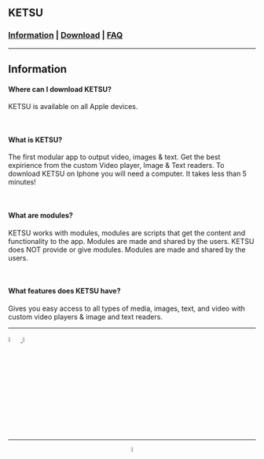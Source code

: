 <!DOCTYPE html>        
  <html>
    <head>
      <meta name="viewport" content="width=device-width, initial-scale=1">
    </head>
    <body>
      <section>
      <h1>
        KETSU
      </h1>
        <h3>
          <a href="https://nincompoopp.github.io">Information</a> | 
          <a href="https://nincompoopp.github.io/download">Download</a> | 
          <a href="https://nincompoopp.github.io/faq">FAQ</a>
        </h3>
    </section>
      <hr>
      <h2>Information</h2>
    <section>
        <article>
          <h4>
            Where can I download KETSU?
          </h4>
          <p>
            KETSU is available on all Apple devices.
          </p>
          <br>
          <h4>
            What is KETSU?
          </h4>
          <p>
            The first modular app to output video, images & text. Get the best expirience from the custom Video player, Image & Text readers. To download KETSU on Iphone you will need a computer. It takes less than 5 minutes!
          </p>
          <br>
          <h4>
            What are modules?
          </h4>
          <p>
            KETSU works with modules, modules are scripts that get the content and functionality to the app. Modules are made and shared by the users. KETSU does NOT provide or give modules. Modules are made and shared by the users.
          </p>
          <br>
          <h4>
            What features does KETSU have?
          </h4>
          <p>
            Gives you easy access to all types of media, images, text, and video with custom video players & image and text readers.
          </p>
        </article>
      <hr>
    <footer>
        <a href="https://discord.gg/7dGPZu9m8b">
          <img src="https://www.svgrepo.com/show/353655/discord-icon.svg" width="5%" height="5%">
        </a>
        <a href="https://youtube.com/channel/UCvQxzanh1CdS11ZmOExAVcw">
          <img src="https://upload.wikimedia.org/wikipedia/commons/0/09/YouTube_full-color_icon_%282017%29.svg" width="5%" height="5%">
        </a><hr>
        <a href="https://twitter.com/orion43375384?s=21&t=_9YvHWtIXaWQSHU-KFxO1g">
         <center>
           <img src="https://www.torqlite.com/wp-content/uploads/2017/02/60414c58e954d7236837248225e0216f_new-twitter-logo-vector-eps-twitter-logo-clipart_518-518.png" width="5%" height="5%">
         </center>
        </a>
    </footer>
  </body>
</html>

